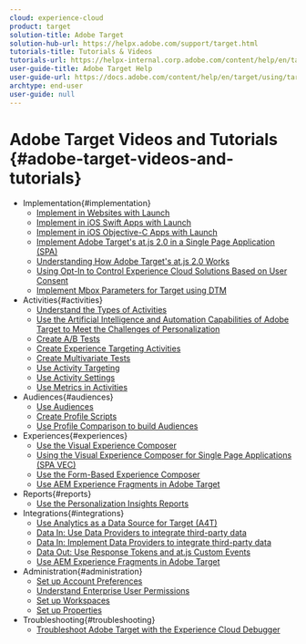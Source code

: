 ```yaml
---
cloud: experience-cloud
product: target
solution-title: Adobe Target
solution-hub-url: https://helpx.adobe.com/support/target.html
tutorials-title: Tutorials & Videos
tutorials-url: https://helpx-internal.corp.adobe.com/content/help/en/target/kt/index/target-videos.html
user-guide-title: Adobe Target Help
user-guide-url: https://docs.adobe.com/content/help/en/target/using/target-home.html
archtype: end-user
user-guide: null
---
```


# Adobe Target Videos and Tutorials {#adobe-target-videos-and-tutorials}

+ Implementation{#implementation}
  + [Implement in Websites with Launch](https://docs.adobe.com/content/help/en/experience-cloud/implementing-in-websites-with-launch/index.html)
  + [Implement in iOS Swift Apps with Launch](https://docs.adobe.com/content/help/en/experience-cloud/implementing-in-mobile-ios-swift-apps-with-launch/index.html)
  + [Implement in iOS Objective-C Apps with Launch](https://docs.adobe.com/content/help/en/experience-cloud/implementing-in-mobile-ios-objective-c-apps-with-launch/index.html)
  + [Implement Adobe Target's at.js 2.0 in a Single Page Application (SPA)](implementation/atjs2-single-page-application-technical-video-implement.md)
  + [Understanding How Adobe Target's at.js 2.0 Works](implementation/atjs20-diagram-technical-video-understand.md)
  + [Using Opt-In to Control Experience Cloud Solutions Based on User Consent](https://helpx.adobe.com/marketing-cloud-core/kt/using/ecid-opt-in-technical-video-implement.html)
  + [Implement Mbox Parameters for Target using DTM](implementation/mbox-parameters-in-dtm-technical-video-implement.md)
+ Activities{#activities}
  + [Understand the Types of Activities](activities/activity-types-feature-video-understand.md)
  + [Use the Artificial Intelligence and Automation Capabilities of Adobe Target to Meet the Challenges of Personalization](activities/artificial-intelligence-automation-personalization-value-video-use.md)
  + [Create A/B Tests](activities/ab-tests-feature-video-setup.md)
  + [Create Experience Targeting Activities](activities/experience-targeting-feature-video-use.md)
  + [Create Multivariate Tests](activities/multivariate-tests-feature-video-setup.md)
  + [Use Activity Targeting](activities/activity-targeting-feature-video-use.md)
  + [Use Activity Settings](activities/activity-settings-feature-video-use.md)
  + [Use Metrics in Activities](activities/metrics-feature-video-use.md)
+ Audiences{#audiences}
  + [Use Audiences](audiences/audiences-feature-video-use.md)
  + [Create Profile Scripts](audiences/profile-scripts-feature-video-use.md)
  + [Use Profile Comparison to build Audiences](audiences/profile-comparison-feature-video-use.md)
+ Experiences{#experiences}
  + [Use the Visual Experience Composer](experiences/visual-experience-composer-feature-video-use.md)
  + [Using the Visual Experience Composer for Single Page Applications (SPA VEC)](experiences/visual-experience-composer-for-single-page-applications-feature-video-use.md)
  + [Use the Form-Based Experience Composer](experiences/form-based-composer-feature-video-use.md)
  + [Use AEM Experience Fragments in Adobe Target](https://helpx.adobe.com/experience-manager/kt/sites/using/experience-fragment-target-offer-feature-video-use.html)
+ Reports{#reports}
  + [Use the Personalization Insights Reports](reports/personalization-insights-report-feature-video-use.md)
+ Integrations{#integrations}
  + [Use Analytics as a Data Source for Target (A4T)](integrations/a4t-analytics-as-a-datasource-for-target-feature-video-use.md)
  + [Data In: Use Data Providers to integrate third-party data](integrations/data-providers-atjs-feature-video-use.md)
  + [Data In: Implement Data Providers to integrate third-party data](integrations/data-providers-atjs-technical-video-implement.md)
  + [Data Out: Use Response Tokens and at.js Custom Events](integrations/response-tokens-atjs-custom-events-technical-video-use.md)
  + [Use AEM Experience Fragments in Adobe Target](https://helpx.adobe.com/experience-manager/kt/sites/audiences/experience-fragment-target-offer-feature-video-use.html)
+ Administration{#administration}
  + [Set up Account Preferences](administration/account-preferences-feature-video-setup.md)
  + [Understand Enterprise User Permissions](administration/enterprise-user-permissions-feature-video-understand.md)
  + [Set up Workspaces](administration/workspaces-feature-video-setup.md)
  + [Set up Properties](administration/properties-feature-video-setup.md)
+ Troubleshooting{#troubleshooting}
  + [Troubleshoot Adobe Target with the Experience Cloud Debugger](troubleshooting/experience-cloud-debugger-target-feature-video-use.md)